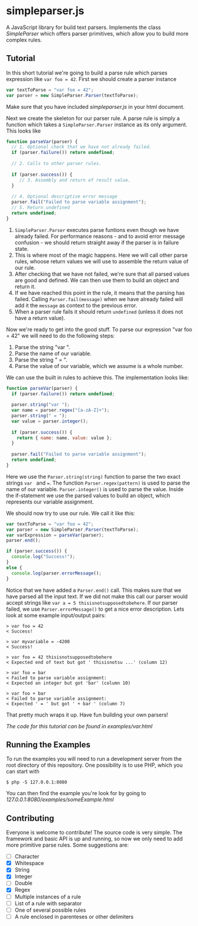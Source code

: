 # simpleparser.js
A JavaScript library for build text parsers. Implements the class *SimpleParser* which offers parser primitives, which allow you to build more complex rules. 

## Tutorial
In this short tutorial we're going to build a parse rule which parses expression like `var foo = 42`. First we should create a parser instance
```javascript
var textToParse = "var foo = 42";
var parser = new SimpleParser.Parser(textToParse);
```
Make sure that you have included *simpleparser.js* in your html document.

Next we create the skeleton for our parser rule. A parse rule is simply a function which takes a `SimpleParser.Parser` instance as its only argument. This looks like
```javascript
function parseVar(parser) {
  // 1. Optional check that we have not already failed.
  if (parser.failure()) return undefined;
  
  // 2. Calls to other parser rules.
  
  if (parser.success()) {
     // 3. Assembly and return of result value.
  }
  
  // 4. Optional descriptive error message
  parser.fail("Failed to parse variable assignment");
  // 5. Return undefined
  return undefined;
}
```

1. `SimpleParser.Parser` executes parse funtions even though we have already failed. For performance reasons - and to avoid error message confusion - we should return straight away if the parser is in failure state.
2. This is where most of the magic happens. Here we will call other parse rules, whoose return values we will use to assemble the return value of our rule.
3. After checking that we have not failed, we're sure that all parsed values are good and defined. We can then use them to build an object and return it.
4. If we have reached this point in the rule, it means that the parsing has failed. Calling `Parser.fail(message)` when we have already failed will add it the `message` as context to the previous error.
5. When a parser rule fails it should return `undefined` (unless it does not have a return value).

Now we're ready to get into the good stuff. To parse our expression "var foo = 42" we will need to do the following steps:

1. Parse the string "var ".
2. Parse the name of our variable.
3. Parse the string " = ".
4. Parse the value of our variable, which we assume is a whole number.

We can use the built in rules to achieve this. The implementation looks like:
```javascript
function parseVar(parser) {
  if (parser.failure()) return undefined;
  
  parser.string("var ");
  var name = parser.regex("[a-zA-Z]+");
  parser.string(" = ");
  var value = parser.integer();
  
  if (parser.success()) {
    return { name: name, value: value };
  }
  
  parser.fail("Failed to parse variable assignment");
  return undefined;
}
```
Here we use the `Parser.string(string)` function to parse the two exact strings `var ` and ` = `. The function `Parser.regex(pattern)` is used to parse the name of our variable. `Parser.integer()` is used to parse the value. Inside the if-statement we use the parsed values to build an object, which represents our variable assignment. 

We should now try to use our rule. We call it like this:
```javascript
var textToParse = "var foo = 42";
var parser = new SimpleParser.Parser(textToParse);
var varExpression = parseVar(parser);
parser.end();

if (parser.success()) {
  console.log("Success!");
}
else {
  console.log(parser.errorMessage();
}
```
Notice that we have added a `Parser.end()` call. This makes sure that we have parsed all the input text. If we did not make this call our parser would accept strings like `var a = 5 thisisnotsupposedtobehere`. If our parser failed, we use `Parser.errorMessage()` to get a nice error description. Lets look at some example input/output pairs:

```
> var foo = 42
< Success!

> var myvariable = -4200
< Success!

> var foo = 42 thisisnotsupposedtobehere
< Expected end of text but got ' thisisnotsu ...' (column 12)

> var foo = bar
< Failed to parse variable assignment:
< Expected an integer but got 'bar' (column 10)

> var foo + bar
< Failed to parse variable assignment:
< Expected ' = ' but got ' + bar ' (column 7)
```

That pretty much wraps it up. Have fun building your own parsers!

*The code for this tutorial can be found in examples/var.html*

## Running the Examples
To run the examples you will need to run a development server from the root directory of this repository. One possibility is to use PHP, which you can start with
```
$ php -S 127.0.0.1:8080
```
You can then find the example you're look for by going to *127.0.0.1:8080/examples/someExample.html*

## Contributing
Everyone is welcome to contribute! The source code is very simple. The framework and basic API is up and running, so now we only need to add more primitive parse rules. Some suggestions are:

- [ ] Character
- [x] Whitespace
- [x] String
- [x] Integer
- [ ] Double
- [x] Regex
- [ ] Multiple instances of a rule
- [ ] List of a rule with separator
- [ ] One of several possible rules
- [ ] A rule enclosed in parenteses or other delimiters
